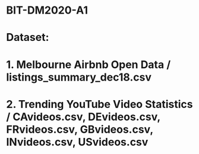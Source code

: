 # BIT-DM2020-A1

# Dataset: 
# 1. Melbourne Airbnb Open Data / listings_summary_dec18.csv
# 2. Trending YouTube Video Statistics / CAvideos.csv, DEvideos.csv, FRvideos.csv, GBvideos.csv, INvideos.csv, USvideos.csv
